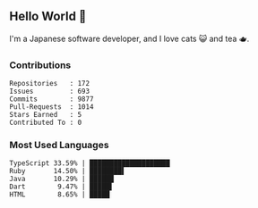 ## Hello World 👋

I'm a Japanese software developer, and I love cats 😺 and tea 🫖.

### Contributions

    Repositories   : 172
    Issues         : 693
    Commits        : 9877
    Pull-Requests  : 1014
    Stars Earned   : 5
    Contributed To : 0

### Most Used Languages

    TypeScript 33.59% | ████████████████████
    Ruby       14.50% | ████████▌
    Java       10.29% | ██████
    Dart        9.47% | █████▌
    HTML        8.65% | █████
